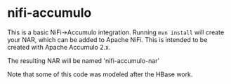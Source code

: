 <!--
  Licensed to the Apache Software Foundation (ASF) under one or more
  contributor license agreements.  See the NOTICE file distributed with
  this work for additional information regarding copyright ownership.
  The ASF licenses this file to You under the Apache License, Version 2.0
  (the "License"); you may not use this file except in compliance with
  the License.  You may obtain a copy of the License at
      http://www.apache.org/licenses/LICENSE-2.0
  Unless required by applicable law or agreed to in writing, software
  distributed under the License is distributed on an "AS IS" BASIS,
  WITHOUT WARRANTIES OR CONDITIONS OF ANY KIND, either express or implied.
  See the License for the specific language governing permissions and
  limitations under the License.
-->
# nifi-accumulo

This is a basic NiFi->Accumulo integration. Running `mvn install` will create your NAR, which can be added
to Apache NiFi. This is intended to be created with Apache Accumulo 2.x.

The resulting NAR will be named 'nifi-accumulo-nar'


Note that some of this code was modeled after the HBase work.
